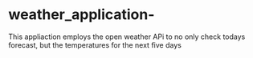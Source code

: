 # weather_application-
This appliaction employs the open weather APi to no only check todays forecast, but the temperatures for the next five days 

